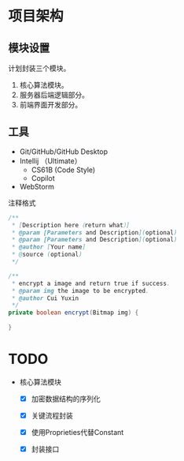 # 项目架构

## 模块设置

计划封装三个模块。

1. 核心算法模块。
2. 服务器后端逻辑部分。
3. 前端界面开发部分。

## 工具

- Git/GitHub/GitHub Desktop
- Intellij （Ultimate）
  - CS61B (Code Style)
  - Copilot
- WebStorm

注释格式

```java
/** 
 * [Description here（return what）]
 * @param [Parameters and Description](optional)
 * @param [Parameters and Description](optional)
 * @author [Your name]
 * @source (optional)
 */

/**
 * encrypt a image and return true if success.
 * @param img the image to be encrypted.
 * @author Cui Yuxin
 */
private boolean encrypt(Bitmap img) {
        
}
```

# TODO

- 核心算法模块

  - [x] 加密数据结构的序列化

  - [x] 关键流程封装

  - [x] 使用Proprieties代替Constant
  - [x] 封装接口
